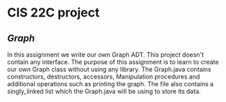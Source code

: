 #  CIS 22C project 
## _Graph_
In this assignment we write our own Graph ADT. This project doesn't contain any interface. The purpose of this assignment is to learn to create our own Graph class without using any library. The Graph.java contains constructors, destructors, accessors, Manipulation procedures and additional operations such as printing the graph. The file also contains a singly_linked list which the Graph.java will be using to store its data. 
